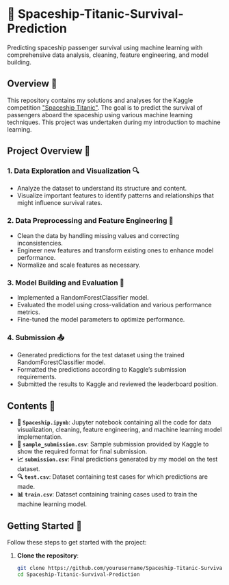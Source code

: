 # 🚀 Spaceship-Titanic-Survival-Prediction

Predicting spaceship passenger survival using machine learning with comprehensive data analysis, cleaning, feature engineering, and model building.

## Overview 📜

This repository contains my solutions and analyses for the Kaggle competition ["Spaceship Titanic"](https://www.kaggle.com/c/spaceship-titanic). The goal is to predict the survival of passengers aboard the spaceship using various machine learning techniques. This project was undertaken during my introduction to machine learning.

## Project Overview 🧩

### 1. Data Exploration and Visualization 🔍

- Analyze the dataset to understand its structure and content.
- Visualize important features to identify patterns and relationships that might influence survival rates.

### 2. Data Preprocessing and Feature Engineering 🔧

- Clean the data by handling missing values and correcting inconsistencies.
- Engineer new features and transform existing ones to enhance model performance.
- Normalize and scale features as necessary.

### 3. Model Building and Evaluation 🤖

- Implemented a RandomForestClassifier model.
- Evaluated the model using cross-validation and various performance metrics.
- Fine-tuned the model parameters to optimize performance.

### 4. Submission 📤

- Generated predictions for the test dataset using the trained RandomForestClassifier model.
- Formatted the predictions according to Kaggle’s submission requirements.
- Submitted the results to Kaggle and reviewed the leaderboard position.

## Contents 📂

- **📓 `Spaceship.ipynb`**: Jupyter notebook containing all the code for data visualization, cleaning, feature engineering, and machine learning model implementation.
- **📝 `sample_submission.csv`**: Sample submission provided by Kaggle to show the required format for final submission.
- **📈 `submission.csv`**: Final predictions generated by my model on the test dataset.
- **🔍 `test.csv`**: Dataset containing test cases for which predictions are made.
- **📊 `train.csv`**: Dataset containing training cases used to train the machine learning model.

## Getting Started 🚀

Follow these steps to get started with the project:

1. **Clone the repository**:
   ```bash
   git clone https://github.com/yourusername/Spaceship-Titanic-Survival-Prediction.git
   cd Spaceship-Titanic-Survival-Prediction
